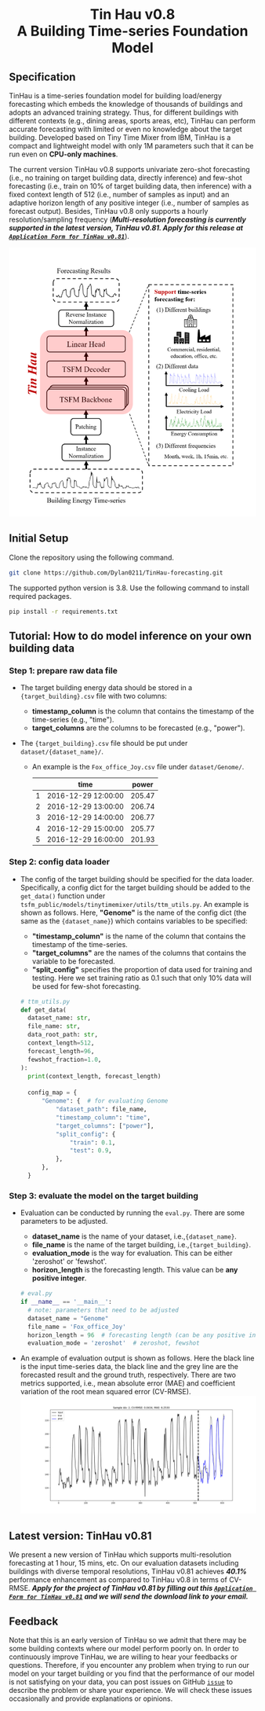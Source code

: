 <h1 align="center">
    Tin Hau v0.8<br>A Building Time-series Foundation Model
</h1>

## Specification 

TinHau is a time-series foundation model for building load/energy forecasting which embeds the knowledge of thousands of 
buildings and adopts an advanced training strategy.
Thus, for different buildings with different contexts (e.g., dining areas, sports areas, etc), TinHau can perform accurate 
forecasting with limited or even no knowledge about the target building.
Developed based on Tiny Time Mixer from IBM, TinHau is a compact and lightweight model with only 1M parameters such that
it can be run even on **CPU-only machines**.

The current version TinHau v0.8 supports univariate zero-shot forecasting (i.e., no training on target building data, directly inference) 
and few-shot forecasting (i.e., train on 10% of target building data, then inference) with a fixed context length of 512 
(i.e., number of samples as input) and an adaptive horizon length of any positive integer (i.e., number of samples as 
forecast output). Besides, TinHau v0.8 only supports a hourly resolution/sampling frequency (_**Multi-resolution forecasting 
is currently supported in the latest version, TinHau v0.81. Apply for this release at [`Application Form for TinHau v0.81`](https://forms.gle/2BCMR76fZAdb3rAx5)**_).

![tinhau_overview](tinhau_overview.png)

## Initial Setup
Clone the repository using the following command.
```bash
git clone https://github.com/Dylan0211/TinHau-forecasting.git
```
The supported python version is 3.8. Use the following command to install required packages.
```bash
pip install -r requirements.txt
```

## Tutorial: How to do model inference on your own building data

### Step 1: prepare raw data file
- The target building energy data should be stored in a `{target_building}.csv` file with two columns:
    - **timestamp_column** is the column that contains the timestamp of the time-series (e.g., "time").
    - **target_columns** are the columns to be forecasted (e.g., "power").
    
- The `{target_building}.csv` file should be put under `dataset/{dataset_name}/`.
    - An example is the `Fox_office_Joy.csv` file under `dataset/Genome/`.

        |  | time | power |
        | :-----: | :----: | :----: |
        | 1 | 2016-12-29 12:00:00 | 205.47 |
        | 2 | 2016-12-29 13:00:00 | 206.74 |
        | 3 | 2016-12-29 14:00:00 | 206.77 |
        | 4 | 2016-12-29 15:00:00 | 205.77 |
        | 5 | 2016-12-29 16:00:00 | 201.93 |


### Step 2: config data loader
- The config of the target building should be specified for the data loader. Specifically, a config dict for the target 
building should be added to the `get_data()` function under `tsfm_public/models/tinytimemixer/utils/ttm_utils.py`. 
An example is shown as follows. Here, **"Genome"** is the name of the config dict (the same as the `{dataset_name}`) 
which contains variables to be specified:
    - **"timestamp_column"** is the name of the column that contains the timestamp of the time-series.
    - **"target_columns"** are the names of the columns that contains the variable to be forecasted.
    - **"split_config"** specifies the proportion of data used for training and testing. Here we set training ratio as 
  0.1 such that only 10% data will be used for few-shot forecasting.

  ```python
  # ttm_utils.py
  def get_data(
    dataset_name: str,
    file_name: str,
    data_root_path: str,
    context_length=512,
    forecast_length=96,
    fewshot_fraction=1.0,
  ):
    print(context_length, forecast_length)

    config_map = {
        "Genome": {  # for evaluating Genome
            "dataset_path": file_name,
            "timestamp_column": "time",
            "target_columns": ["power"],
            "split_config": {
                "train": 0.1,
                "test": 0.9,
            },
        },
    }
  ```

### Step 3: evaluate the model on the target building
- Evaluation can be conducted by running the `eval.py`. There are some parameters to be adjusted.
    - **dataset_name** is the name of your dataset, i.e.,`{dataset_name}`.
    - **file_name** is the name of the target building, i.e.,`{target_building}`.
    - **evaluation_mode** is the way for evaluation. This can be either 'zeroshot' or 'fewshot'.
    - **horizon_length** is the forecasting length. This value can be **any positive integer**.
  
  ```python
  # eval.py
  if __name__ == '__main__':
    # note: parameters that need to be adjusted
    dataset_name = "Genome"
    file_name = 'Fox_office_Joy'
    horizon_length = 96  # forecasting length (can be any positive integer)
    evaluation_mode = 'zeroshot'  # zeroshot, fewshot
  ```
- An example of evaluation output is shown as follows. Here the black line is the input time-series data, the black line
and the grey line are the forecasted result and the ground truth, respectively.
There are two metrics supported, i.e., mean absolute error 
(MAE) and coefficient variation of the root mean squared error (CV-RMSE).
![tinhau_eval_output](tinhau_eval_output.png)

## Latest version: TinHau v0.81
We present a new version of TinHau which supports multi-resolution forecasting at 1 hour, 15 mins, etc.
On our evaluation datasets including buildings with diverse temporal resolutions, TinHau v0.81 achieves **_40.1%_** performance 
enhancement as compared to TinHau v0.8 in terms of CV-RMSE.
**_Apply for the project of TinHau v0.81 by filling out this [`Application Form for TinHau v0.81`](https://forms.gle/2BCMR76fZAdb3rAx5) and we will send 
the download link to your email._**

## Feedback
Note that this is an early version of TinHau so we admit that there may be some building contexts where our
model perform poorly on.
In order to continuously improve TinHau, we are willing to hear your feedbacks or questions.
Therefore, if you encounter any problem when trying to run our model on your target building or you find that the performance of 
our model is not satisfying on your data, you can post issues on GitHub [`issue`](https://github.com/Dylan0211/TinHau-forecasting/issues) to describe the problem or share your experience.
We will check these issues occasionally and provide explanations or opinions.
  
